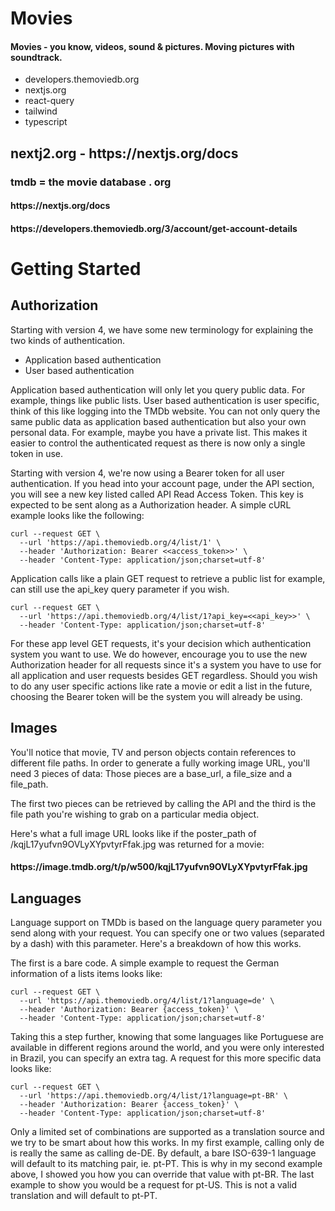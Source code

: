 <h1>Movies</h1>
<h4>Movies - you know, videos, sound &amp; pictures.  Moving pictures with soundtrack.</h4>

<ul>
    <li>developers.themoviedb.org</li>
    <li>nextjs.org</li>
    <li>react-query</li>
    <li>tailwind</li>
    <li>typescript</li>
</ul>

<h2>nextj2.org - https://nextjs.org/docs</h2>

<h3>tmdb = the movie database . org</h3>

<h4>https://nextjs.org/docs</h4>

<h4>https://developers.themoviedb.org/3/account/get-account-details</h4>

<h1>Getting Started</h1>

<h2>Authorization</h2>

<p>Starting with version 4, we have some new terminology for explaining the two kinds of authentication.</p>
<ul>
    <li>Application based authentication</li>
    <li>User based authentication</li>
</ul>

<p>Application based authentication will only let you query public data. For example, things like public lists. User based authentication is user specific, think of this like logging into the TMDb website. You can not only query the same public data as application based authentication but also your own personal data. For example, maybe you have a private list. This makes it easier to control the authenticated request as there is now only a single token in use.</p>

<p>Starting with version 4, we're now using a Bearer token for all user authentication. If you head into your account page, under the API section, you will see a new key listed called API Read Access Token. This key is expected to be sent along as a Authorization header. A simple cURL example looks like the following:</p>

```
curl --request GET \
  --url 'https://api.themoviedb.org/4/list/1' \
  --header 'Authorization: Bearer <<access_token>>' \
  --header 'Content-Type: application/json;charset=utf-8'
```

<p>Application calls like a plain GET request to retrieve a public list for example, can still use the api_key query parameter if you wish.</p>

```
curl --request GET \
  --url 'https://api.themoviedb.org/4/list/1?api_key=<<api_key>>' \
  --header 'Content-Type: application/json;charset=utf-8'
```

<p>For these app level GET requests, it's your decision which authentication system you want to use. We do however, encourage you to use the new Authorization header for all requests since it's a system you have to use for all application and user requests besides GET regardless. Should you wish to do any user specific actions like rate a movie or edit a list in the future, choosing the Bearer token will be the system you will already be using.</p>

<h2>Images</h2>

<p>You'll notice that movie, TV and person objects contain references to different file paths. In order to generate a fully working image URL, you'll need 3 pieces of data: Those pieces are a base_url, a file_size and a file_path.</p>

<p>The first two pieces can be retrieved by calling the API and the third is the file path you're wishing to grab on a particular media object.
    
<p>Here's what a full image URL looks like if the poster_path of /kqjL17yufvn9OVLyXYpvtyrFfak.jpg was returned for a movie:</p>

<h4>https://image.tmdb.org/t/p/w500/kqjL17yufvn9OVLyXYpvtyrFfak.jpg</h4>
    
<h2>Languages</h2>

<p>Language support on TMDb is based on the language query parameter you send along with your request. You can specify one or two values (separated by a dash) with this parameter. Here's a breakdown of how this works.</p>

<p>The first is a bare code. A simple example to request the German information of a lists items looks like:</p>

```
curl --request GET \
  --url 'https://api.themoviedb.org/4/list/1?language=de' \
  --header 'Authorization: Bearer {access_token}' \
  --header 'Content-Type: application/json;charset=utf-8'
```

<p>Taking this a step further, knowing that some languages like Portuguese are available in different regions around the world, and you were only interested in Brazil, you can specify an extra tag. A request for this more specific data looks like:</p>

```
curl --request GET \
  --url 'https://api.themoviedb.org/4/list/1?language=pt-BR' \
  --header 'Authorization: Bearer {access_token}' \
  --header 'Content-Type: application/json;charset=utf-8'
```

<p>Only a limited set of combinations are supported as a translation source and we try to be smart about how this works. In my first example, calling only de is really the same as calling de-DE. By default, a bare ISO-639-1 language will default to its matching pair, ie. pt-PT. This is why in my second example above, I showed you how you can override that value with pt-BR. The last example to show you would be a request for pt-US. This is not a valid translation and will default to pt-PT.</p>
